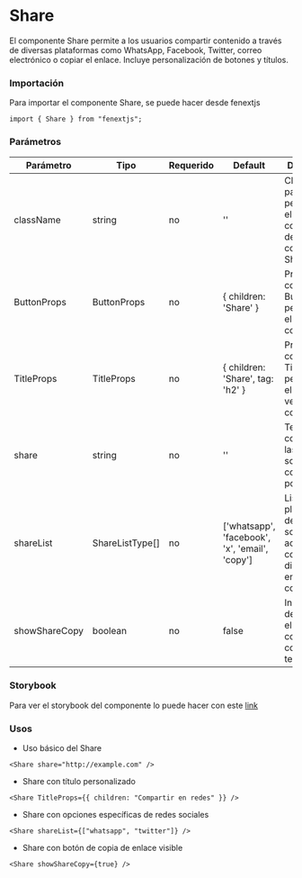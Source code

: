 # Share

El componente Share permite a los usuarios compartir contenido a través de diversas plataformas como WhatsApp, Facebook, Twitter, correo electrónico o copiar el enlace. Incluye personalización de botones y títulos.

### Importación

Para importar el componente Share, se puede hacer desde fenextjs

```tsx copy
import { Share } from "fenextjs";
```

### Parámetros

| Parámetro     | Tipo            | Requerido | Default                                        | Descripcion                                                                                  |
| ------------- | --------------- | --------- | ---------------------------------------------- | -------------------------------------------------------------------------------------------- |
| className     | string          | no        | ''                                             | Clase CSS para personalizar el contenedor del componente Share.                              |
| ButtonProps   | ButtonProps     | no        | \{ children: 'Share' \}                        | Props del componente Button para personalizar el botón de compartir.                         |
| TitleProps    | TitleProps      | no        | \{ children: 'Share', tag: 'h2' \}             | Props del componente Title para personalizar el título de la ventana de compartir.           |
| share         | string          | no        | ''                                             | Texto que se comparte en las redes sociales o se copia en el portapapeles.                   |
| shareList     | ShareListType[] | no        | ['whatsapp', 'facebook', 'x', 'email', 'copy'] | Lista de plataformas de redes sociales o acciones de compartir disponibles en el componente. |
| showShareCopy | boolean         | no        | false                                          | Indica si se debe mostrar el botón de copia para compartir el texto.                         |

### Storybook

Para ver el storybook del componente lo puede hacer con este [link](https://fenextjs-component-storybook.vercel.app/?path=/story/share-share--index)

### Usos

-   Uso básico del Share

```tsx copy
<Share share="http://example.com" />
```

-   Share con título personalizado

```tsx copy
<Share TitleProps={{ children: "Compartir en redes" }} />
```

-   Share con opciones específicas de redes sociales

```tsx copy
<Share shareList={["whatsapp", "twitter"]} />
```

-   Share con botón de copia de enlace visible

```tsx copy
<Share showShareCopy={true} />
```

